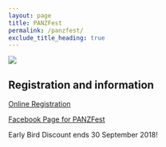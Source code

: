 ```yaml
---
layout: page
title: PANZFest
permalink: /panzfest/
exclude_title_heading: true
---
```


<p><img src="../files/PANZfest-2019_FINAL_pdf__page_1_of_2_.png" /></p>

## Registration and information

[Online Registration](https://form.jotform.co/81902030084850)

[Facebook Page for PANZFest](https://www.facebook.com/panzfest2015)

Early Bird Discount ends 30 September 2018!
